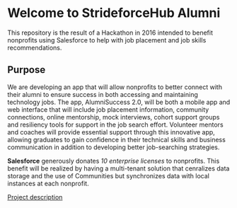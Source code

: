 # Welcome to StrideforceHub Alumni
  
This repository is the result of a Hackathon in 2016 intended to benefit nonprofits using Salesforce to help with job placement and job skills recommendations.
 
## Purpose
We are developing an app that will allow nonprofits to better connect with their alumni to ensure success in both accessing and maintaining technology jobs. The app, AlumniSuccess 2.0, will be both a mobile app and web interface that will include job placement information, community connections, online mentorship, mock interviews, cohort support groups and resiliency tools for support in the job search effort. Volunteer mentors and coaches will provide essential support through this innovative app, allowing graduates to gain confidence in their technical skills and business communication in addition to developing better job-searching strategies.
  

**Salesforce** generously donates _10 enterprise licenses_ to nonprofits. This benefit will be realized by having a multi-tenant solution that cenralizes data storage and the use of Communities but synchronizes data with local instances at each nonprofit.

[Project description](https://github.com/orgs/StrideforceHub/projects/1)
  
 
  

